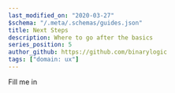 ```yaml
---
last_modified_on: "2020-03-27"
$schema: "/.meta/.schemas/guides.json"
title: Next Steps
description: Where to go after the basics
series_position: 5
author_github: https://github.com/binarylogic
tags: ["domain: ux"]
---
```


Fill me in



